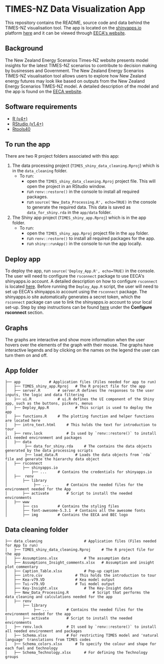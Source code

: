 # TIMES-NZ Data Visualization App
This repository contains the README, source code and data behind the TIMES-NZ visualisation tool. The app is located on the [shinyapps.io](https://shinyapps.io) platform [here](https://eeca-nz.shinyapps.io/TIMES_V2/) and it can be viewed through [EECA's website](http://www.eeca.govt.nz/TIMES-NZ).

## Background
The New Zealand Energy Scenarios Times-NZ website presents model insights for the latest TIMES-NZ scenarios to contribute to decision making by businesses and Government. The New Zealand Energy Scenarios TIMES-NZ visualisation tool allows users to explore how New Zealand energy futures may look like based on outputs from the New Zealand Energy Scenarios TIMES-NZ model. A detailed description of the  model and the app is found on the [EECA website](https://www.eeca.govt.nz/New-Zealand-Energy-Scenarios-TIMES-NZ-2.pdf).

## Software requirements
- [R (v4+)](https://cran.r-project.org/bin/windows/base/)
- [RStudio (v1.4+)](https://www.rstudio.com/products/rstudio/)
- [Rtools40](https://cran.r-project.org/bin/windows/Rtools/)

## To run the app
There are two R project folders associated with this app:
1. The data processing project (`TIMES_shiny_data_cleaning.Rproj`) which is in the `data_cleaning` folder.
	- To run:
		- open the `TIMES_shiny_data_cleaning.Rproj` project file. This will open the project in an RStudio window.
		- run `renv::restore()` in the console to install all required packages.
		- run `source('New_Data_Processing.R', echo=TRUE)` in the console to generate the required data. This data is saved as `data_for_shiny.rda` in the `app/data` folder.
2. The Shiny app project (`TIMES_shiny_app.Rproj`) which is in the app folder.
	- To run:
		- open the `TIMES_shiny_app.Rproj` project file in the `app` folder.
		- run `renv::restore()` to install all required packages for the app.
		- run `shiny::runApp()` in the console to run the app locally.

## Deploy app
To deploy the app, run `source('Deploy_App.R', echo=TRUE)` in the console. The user will need to configure the `rsconnect` package to use EECA's shinyapps.io account. A detailed description on how to configure `rsconnect` is located [here](https://shiny.rstudio.com/articles/shinyapps.html). Before running the `Deploy_App.R` script, the user will need to set up EECA's shinyapps.io account using the `rsconnect` package. The shinyapps.io site automatically generates a secret token, which the `rsconnect` package can use to link the shinyapps.io account to your local set-up. Step by step instructions can be found [here](https://shiny.rstudio.com/articles/shinyapps.html) under the **Configure rsconnect** section.

## Graphs
The graphs are interactive and show more information when the user hovers over the elements of the graph with their mouse. The graphs have interactive legends and by clicking on the names on the legend the user can turn them on and off.

## App folder

    ├── app				# Application files (Files needed for app to run)
    │   ├── TIMES_shiny_app.Rproj 	# The R project file for the app
    │   ├── server.R		# server.R defines the responses to the user inputs, the logic and data filtering
    │   ├── ui.R 			# ui.R defines the UI component of the Shiny app, such as the buttons, pickers, menus
    │   ├── Deploy_App.R        	# This script is used to deploy the app
    │   ├── functions.R		# The plotting function and helper functions are located here
    │   ├── intro_text.html		# This holds the text for introduction to tour
    │   ├── renv.lock   		# Is used by `renv::restore()` to install all needed environment and packages
    │   ├── data
    │	     ├── data_for_shiny.rda  	# The contains the data objects generated by the data processing scripts
    │	     ├── load_data.R		# Loads the data objects from `rda` file and generate the hierarchy data object
    │   ├── rsconnect
    │		├── shinyapps.io
    │			├── ... 	# Contains the credentials for shinyapps.io
    │   ├──  renv
    │		├── library
    │		     ├── ...		# Contains the needed files for the environment needed for the App
    │		├── activate		# Script to install the needed environments
    │   ├── www                
    │		├── css			# Contains the styling files
    │		├── font-awesome-5.3.1  # Contains all the awesome fonts  
    │		├── img			# Contains the EECA and BEC logo


## Data cleaning folder
    ├── data_cleaning			    	# Application files (Files needed for App to run)
    │   ├── TIMES_shiny_data_cleaning.Rproj 	# The R project file for the app
    │   ├── Assumptions.xlsx 			# The assumption data
    │   ├── Assumptions_Insight_comments.xlsx	# Assumption and insight plot commentary
    │   ├── Caption_Table.xlsx			# Pop-up caption
    │   ├── intro.csv				# This holds the introduction to tour
    │   ├── Kea-v79.VD				# Kea model output
    │   ├── Tui-v79.VD				# Tui model output
    │   ├── Key-Insight.xlsx			# The Key-Insight data
    │   ├── New_Data_Processing.R			# Script that performs the data cleaning and calculations needed for the app
    │   ├── renv
    │		├── library
    │		     ├── ...		# Contains the needed files for the environment needed for the app
    │		├── activate		# Script to install the needed environments
    │   ├── renv.lock			# It used by `renv::restore()` to install all needed environment and packages
    │   ├── Schema.xlsx			# For restricting TIMES model and 'natural language' translations from TIMES codes
    │   ├── Schema_colors.xlsx		# To specify the colour and shape for each fuel and technology
    │   ├── Schema_Technology.xlsx 		# For defining the Technology groups
